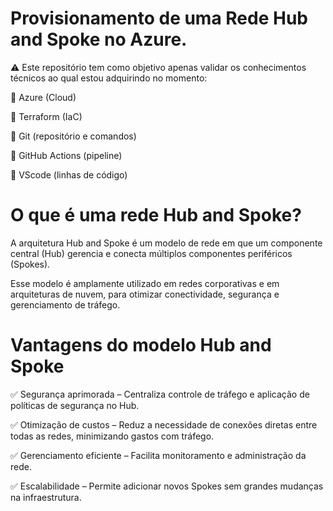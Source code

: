 # Provisionamento de uma Rede Hub and Spoke no Azure.

⚠️ Este repositório tem como objetivo apenas validar os conhecimentos técnicos ao qual estou adquirindo no momento:

📝  Azure (Cloud)

📝  Terraform (IaC)

📝  Git (repositório e comandos)

📝  GitHub Actions (pipeline)

📝  VScode (linhas de código)


# O que é uma rede Hub and Spoke?

A arquitetura Hub and Spoke é um modelo de rede em que um componente central (Hub) gerencia e conecta múltiplos componentes periféricos (Spokes).

Esse modelo é amplamente utilizado em redes corporativas e em arquiteturas de nuvem, para otimizar conectividade, segurança e gerenciamento de tráfego.


# Vantagens do modelo Hub and Spoke

✅ Segurança aprimorada – Centraliza controle de tráfego e aplicação de políticas de segurança no Hub.

✅ Otimização de custos – Reduz a necessidade de conexões diretas entre todas as redes, minimizando gastos com tráfego.

✅ Gerenciamento eficiente – Facilita monitoramento e administração da rede.

✅ Escalabilidade – Permite adicionar novos Spokes sem grandes mudanças na infraestrutura.
